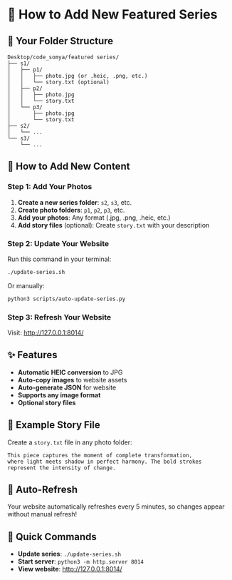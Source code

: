 # 🎨 How to Add New Featured Series

## 📁 Your Folder Structure
```
Desktop/code_somya/featured series/
├── s1/
│   ├── p1/
│   │   ├── photo.jpg (or .heic, .png, etc.)
│   │   └── story.txt (optional)
│   ├── p2/
│   │   ├── photo.jpg
│   │   └── story.txt
│   └── p3/
│       ├── photo.jpg
│       └── story.txt
├── s2/
│   └── ...
└── s3/
    └── ...
```

## 🚀 How to Add New Content

### Step 1: Add Your Photos
1. **Create a new series folder**: `s2`, `s3`, etc.
2. **Create photo folders**: `p1`, `p2`, `p3`, etc.
3. **Add your photos**: Any format (.jpg, .png, .heic, etc.)
4. **Add story files** (optional): Create `story.txt` with your description

### Step 2: Update Your Website
Run this command in your terminal:
```bash
./update-series.sh
```

Or manually:
```bash
python3 scripts/auto-update-series.py
```

### Step 3: Refresh Your Website
Visit: http://127.0.0.1:8014/

## ✨ Features

- **Automatic HEIC conversion** to JPG
- **Auto-copy images** to website assets
- **Auto-generate JSON** for website
- **Supports any image format**
- **Optional story files**

## 📝 Example Story File
Create a `story.txt` file in any photo folder:
```
This piece captures the moment of complete transformation, 
where light meets shadow in perfect harmony. The bold strokes 
represent the intensity of change.
```

## 🔄 Auto-Refresh
Your website automatically refreshes every 5 minutes, so changes appear without manual refresh!

## 🎯 Quick Commands
- **Update series**: `./update-series.sh`
- **Start server**: `python3 -m http.server 8014`
- **View website**: http://127.0.0.1:8014/

